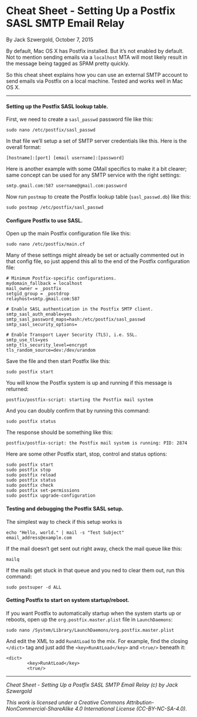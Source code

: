 # Cheat Sheet - Setting Up a Postfix SASL SMTP Email Relay

By Jack Szwergold, October 7, 2015

By default, Mac OS X has Postfix installed. But it’s not enabled by default. Not to mention sending emails via a `localhost` MTA will most likely result in the message being tagged as SPAM pretty quickly.

So this cheat sheet explains how you can use an external SMTP account to send emails via Postfix on a local machine. Tested and works well in Mac OS X.

***

#### Setting up the Postfix SASL lookup table.

First, we need to create a `sasl_passwd` password file like this:

    sudo nano /etc/postfix/sasl_passwd

In that file we’ll setup a set of SMTP server credentials like this. Here is the overall format:

    [hostname]:[port] [email username]:[password]

Here is another example with some GMail specifics to make it a bit clearer; same concept can be used for any SMTP service with the right settings:

    smtp.gmail.com:587 username@gmail.com:password

Now run `postmap` to create the Postfix lookup table (`sasl_passwd.db`) like this:

	sudo postmap /etc/postfix/sasl_passwd

#### Configure Postfix to use SASL.

Open up the main Postfix configuration file like this:

	sudo nano /etc/postfix/main.cf

Many of these settings might already be set or actually commented out in that config file, so just append this all to the end of the Postfix configuration file:

	# Minimum Postfix-specific configurations.
	mydomain_fallback = localhost
	mail_owner = _postfix
	setgid_group = _postdrop
	relayhost=smtp.gmail.com:587
	
	# Enable SASL authentication in the Postfix SMTP client.
	smtp_sasl_auth_enable=yes
	smtp_sasl_password_maps=hash:/etc/postfix/sasl_passwd
	smtp_sasl_security_options=
	
	# Enable Transport Layer Security (TLS), i.e. SSL.
	smtp_use_tls=yes
	smtp_tls_security_level=encrypt
	tls_random_source=dev:/dev/urandom

Save the file and then start Postfix like this:

	sudo postfix start

You will know the Postfix system is up and running if this message is returned:

    postfix/postfix-script: starting the Postfix mail system

And you can doubly confirm that by running this command:

    sudo postfix status

The response should be something like this:

    postfix/postfix-script: the Postfix mail system is running: PID: 2874

Here are some other Postfix start, stop, control and status options:

	sudo postfix start
	sudo postfix stop
	sudo postfix reload
	sudo postfix status
	sudo postfix check
	sudo postfix set-permissions
	sudo postfix upgrade-configuration

#### Testing and debugging the Postfix SASL setup.

The simplest way to check if this setup works is

	echo "Hello, world." | mail -s "Test Subject" email_address@example.com

If the mail doesn’t get sent out right away, check the mail queue like this:

	mailq

If the mails get stuck in that queue and you ned to clear them out, run this command:

	sudo postsuper -d ALL

#### Getting Postfix to start on system startup/reboot.

If you want Postfix to automatically startup when the system starts up or reboots, open up the `org.postfix.master.plist` file in `LaunchDaemons`:

    sudo nano /System/Library/LaunchDaemons/org.postfix.master.plist

And edit the XML to add `RunAtLoad` to the mix. For example, find the closing `</dict>` tag and just add the `<key>RunAtLoad</key>` and `<true/>` beneath it:

	<dict>
	        <key>RunAtLoad</key>
	        <true/>

***

*Cheat Sheet - Setting Up a Postfix SASL SMTP Email Relay (c) by Jack Szwergold*

*This work is licensed under a Creative Commons Attribution-NonCommercial-ShareAlike 4.0 International License (CC-BY-NC-SA-4.0).*
